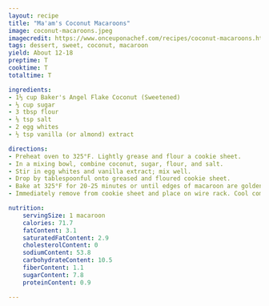 ```yaml
---
layout: recipe
title: "Ma'am's Coconut Macaroons"
image: coconut-macaroons.jpeg
imagecredit: https://www.onceuponachef.com/recipes/coconut-macaroons.html
tags: dessert, sweet, coconut, macaroon
yield: About 12-18
preptime: T
cooktime: T
totaltime: T

ingredients:
- 1⅓ cup Baker's Angel Flake Coconut (Sweetened)
- ⅓ cup sugar
- 3 tbsp flour
- ⅛ tsp salt
- 2 egg whites
- ½ tsp vanilla (or almond) extract

directions:
- Preheat oven to 325°F. Lightly grease and flour a cookie sheet.
- In a mixing bowl, combine coconut, sugar, flour, and salt.
- Stir in egg whites and vanilla extract; mix well.
- Drop by tablespoonful onto greased and floured cookie sheet.
- Bake at 325°F for 20-25 minutes or until edges of macaroon are golden brown.
- Immediately remove from cookie sheet and place on wire rack. Cool completely before serving.

nutrition:
    servingSize: 1 macaroon
    calories: 71.7
    fatContent: 3.1
    saturatedFatContent: 2.9
    cholesterolContent: 0
    sodiumContent: 53.8
    carbohydrateContent: 10.5
    fiberContent: 1.1
    sugarContent: 7.8
    proteinContent: 0.9

---
```

